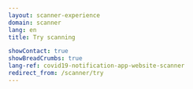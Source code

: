 ```yaml
---
layout: scanner-experience
domain: scanner
lang: en
title: Try scanning

showContact: true
showBreadCrumbs: true
lang-ref: covid19-notification-app-website-scanner
redirect_from: /scanner/try
---
```

